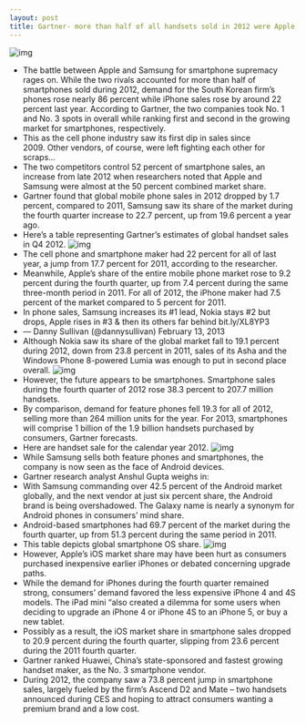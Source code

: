 ```yaml
---
layout: post
title: Gartner- more than half of all handsets sold in 2012 were Apple, Samsung
---
```

![img](http://media.idownloadblog.com/wp-content/uploads/2012/11/iPhone-5-Galaxy-S-III.jpg)
* The battle between Apple and Samsung for smartphone supremacy rages on. While the two rivals accounted for more than half of smartphones sold during 2012, demand for the South Korean firm’s phones rose nearly 86 percent while iPhone sales rose by around 22 percent last year. According to Gartner, the two companies took No. 1 and No. 3 spots in overall while ranking first and second in the growing market for smartphones, respectively.
* This as the cell phone industry saw its first dip in sales since 2009. Other vendors, of course, were left fighting each other for scraps…
* The two competitors control 52 percent of smartphone sales, an increase from late 2012 when researchers noted that Apple and Samsung were almost at the 50 percent combined market share.
* Gartner found that global mobile phone sales in 2012 dropped by 1.7 percent, compared to 2011, Samsung saw its share of the market during the fourth quarter increase to 22.7 percent, up from 19.6 percent a year ago.
* Here’s a table representing Gartner’s estimates of global handset sales in Q4 2012.
![img](http://media.idownloadblog.com/wp-content/uploads/2013/02/Gartner-global-handset-sales-Q42012.png)
* The cell phone and smartphone maker had 22 percent for all of last year, a jump from 17.7 percent for 2011, according to the researcher.
* Meanwhile, Apple’s share of the entire mobile phone market rose to 9.2 percent during the fourth quarter, up from 7.4 percent during the same three-month period in 2011. For all of 2012, the iPhone maker had 7.5 percent of the market compared to 5 percent for 2011.
* In phone sales, Samsung increases its #1 lead, Nokia stays #2 but drops, Apple rises in #3 & then its others far behind bit.ly/XL8YP3
* — Danny Sullivan (@dannysullivan) February 13, 2013
* Although Nokia saw its share of the global market fall to 19.1 percent during 2012, down from 23.8 percent in 2011, sales of its Asha and the Windows Phone 8-powered Lumia was enough to put in second place overall.
![img](http://media.idownloadblog.com/wp-content/uploads/2012/09/Nokia-Lumia-820-colors.jpg)
* However, the future appears to be smartphones. Smartphone sales during the fourth quarter of 2012 rose 38.3 percent to 207.7 million handsets.
* By comparison, demand for feature phones fell 19.3 for all of 2012, selling more than 264 million units for the year. For 2013, smartphones will comprise 1 billion of the 1.9 billion handsets purchased by consumers, Gartner forecasts.
* Here are handset sale for the calendar year 2012.
![img](http://media.idownloadblog.com/wp-content/uploads/2013/02/Gartner-global-smartphone-OS-share-CY2012.png)
* While Samsung sells both feature phones and smartphones, the company is now seen as the face of Android devices.
* Gartner research analyst Anshul Gupta weighs in:
* With Samsung commanding over 42.5 percent of the Android market globally, and the next vendor at just six percent share, the Android brand is being overshadowed. The Galaxy name is nearly a synonym for Android phones in consumers’ mind share.
* Android-based smartphones had 69.7 percent of the market during the fourth quarter, up from 51.3 percent during the same period in 2011.
* This table depicts global smartphone OS share.
![img](http://media.idownloadblog.com/wp-content/uploads/2013/02/Gartner-global-smartphone-OS-share-Q42012.png)
* However, Apple’s iOS market share may have been hurt as consumers purchased inexpensive earlier iPhones or debated concerning upgrade paths.
* While the demand for iPhones during the fourth quarter remained strong, consumers’ demand favored the less expensive iPhone 4 and 4S models. The iPad mini “also created a dilemma for some users when deciding to upgrade an iPhone 4 or iPhone 4S to an iPhone 5, or buy a new tablet.
* Possibly as a result, the iOS market share in smartphone sales dropped to 20.9 percent during the fourth quarter, slipping from 23.6 percent during the 2011 fourth quarter.
* Gartner ranked Huawei, China’s state-sponsored and fastest growing handset maker, as the No. 3 smartphone vendor.
* During 2012, the company saw a 73.8 percent jump in smartphone sales, largely fueled by the firm’s Ascend D2 and Mate – two handsets announced during CES and hoping to attract consumers wanting a premium brand and a low cost.

